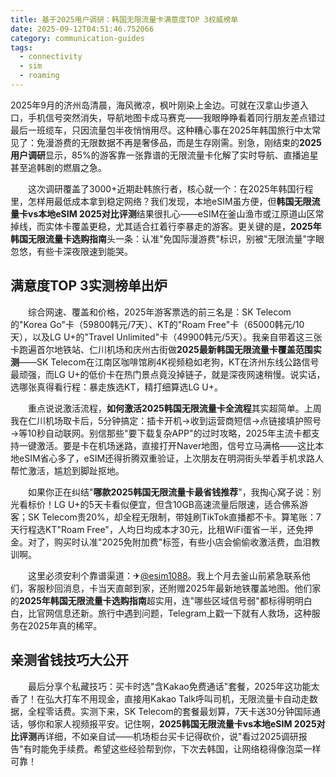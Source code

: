 ```yaml
---
title: 基于2025用户调研：韩国无限流量卡满意度TOP 3权威榜单
date: 2025-09-12T04:51:46.752066
category: communication-guides
tags:
  - connectivity
  - sim
  - roaming
---
```


2025年9月的济州岛清晨，海风微凉，枫叶刚染上金边。可就在汉拿山步道入口，手机信号突然消失，导航地图卡成马赛克——我眼睁睁看着同行朋友差点错过最后一班缆车，只因流量包半夜悄悄用尽。这种糟心事在2025年韩国旅行中太常见了：免漫游费的无限数据不再是奢侈品，而是生存刚需。别急，刚结束的**2025用户调研**显示，85%的游客靠一张靠谱的无限流量卡化解了实时导航、直播追星甚至追韩剧的燃眉之急。

　　这次调研覆盖了3000+近期赴韩旅行者，核心就一个：在2025年韩国行程里，怎样用最低成本拿到稳定网络？我们发现，本地eSIM虽方便，但**韩国无限流量卡vs本地eSIM 2025对比评测**结果很扎心——eSIM在釜山渔市或江原道山区常掉线，而实体卡覆盖更稳，尤其适合扛着行李暴走的游客。更关键的是，**2025年韩国无限流量卡选购指南**头一条：认准"免国际漫游费"标识，别被"无限流量"字眼忽悠，有些卡深夜限速到能哭。

## 满意度TOP 3实测榜单出炉

　　综合网速、覆盖和价格，2025年游客票选的前三名是：SK Telecom的"Korea Go"卡（59800韩元/7天）、KT的"Roam Free"卡（65000韩元/10天），以及LG U+的"Travel Unlimited"卡（49900韩元/5天）。我亲自带着这三张卡跑遍首尔地铁站、仁川机场和庆州古街做**2025最新韩国无限流量卡覆盖范围实测**——SK Telecom在江南区咖啡馆刷4K视频稳如老狗，KT在济州东线公路信号最顽强，而LG U+的低价卡在热门景点竟没掉链子，就是深夜网速稍慢。说实话，选哪张真得看行程：暴走族选KT，精打细算选LG U+。

　　重点说说激活流程，**如何激活2025韩国无限流量卡全流程**其实超简单。上周我在仁川机场取卡后，5分钟搞定：插卡开机→收到运营商短信→点链接填护照号→等10秒自动联网。别信那些"要下载复杂APP"的过时攻略，2025年主流卡都支持一键激活。要是卡在机场迷路，直接打开Naver地图，信号立马满格——这比本地eSIM省心多了，eSIM还得折腾双重验证，上次朋友在明洞街头举着手机求路人帮忙激活，尴尬到脚趾抠地。

　　如果你正在纠结"**哪款2025韩国无限流量卡最省钱推荐**"，我掏心窝子说：别光看标价！LG U+的5天卡看似便宜，但含10GB高速流量后限速，适合佛系游客；SK Telecom贵20%，却全程无限制，带娃刷TikTok直播都不卡。算笔账：7天行程选KT"Roam Free"，人均日均成本才30元，比租WiFi蛋省一半，还免押金。对了，购买时认准"2025免附加费"标签，有些小店会偷偷收激活费，血泪教训啊。

　　这里必须安利个靠谱渠道：✈[@esim1088](https://t.me/s/esim1088)。我上个月去釜山前紧急联系他们，客服秒回消息，卡当天直邮到家，还附赠2025年最新地铁覆盖地图。他们家的**2025年韩国无限流量卡选购指南**超实用，连"哪些区域信号弱"都标得明明白白，比官网信息还新。旅行中遇到问题，Telegram上戳一下就有人救场，这种服务在2025年真的稀罕。

## 亲测省钱技巧大公开

　　最后分享个私藏技巧：买卡时选"含Kakao免费通话"套餐，2025年这功能太香了！在弘大打车不用现金，直接用Kakao Talk呼叫司机，无限流量卡自动走数据，全程零话费。实测下来，SK Telecom的套餐最划算，7天卡送30分钟国际通话，够你和家人视频报平安。记住啊，**2025韩国无限流量卡vs本地eSIM 2025对比评测**再详细，不如亲自试——机场柜台买卡记得砍价，说"看过2025调研报告"有时能免手续费。希望这些经验帮到你，下次去韩国，让网络稳得像泡菜一样可靠！